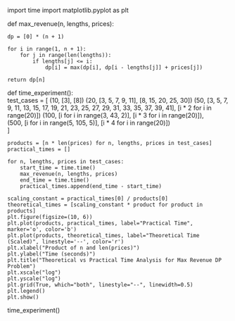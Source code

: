 import time
import matplotlib.pyplot as plt

def max_revenue(n, lengths, prices):
   
    dp = [0] * (n + 1)

    for i in range(1, n + 1):
        for j in range(len(lengths)):
            if lengths[j] <= i:  
                dp[i] = max(dp[i], dp[i - lengths[j]] + prices[j])

    return dp[n] 

def time_experiment():  
    test_cases = [
        (10, [3], [8])
        (20, [3, 5, 7, 9, 11], [8, 15, 20, 25, 30])
        (50, [3, 5, 7, 9, 11, 13, 15, 17, 19, 21, 23, 25, 27, 29, 31, 33, 35, 37, 39, 41], [i * 2 for i in range(20)])
        (100, [i for i in range(3, 43, 2)], [i * 3 for i in range(20)]),  
        (500, [i for i in range(5, 105, 5)], [i * 4 for i in range(20)])  
    ]

    products = [n * len(prices) for n, lengths, prices in test_cases]
    practical_times = []

    for n, lengths, prices in test_cases:
        start_time = time.time()
        max_revenue(n, lengths, prices)
        end_time = time.time()
        practical_times.append(end_time - start_time)

    scaling_constant = practical_times[0] / products[0]
    theoretical_times = [scaling_constant * product for product in products]
    plt.figure(figsize=(10, 6))
    plt.plot(products, practical_times, label="Practical Time", marker='o', color='b')
    plt.plot(products, theoretical_times, label="Theoretical Time (Scaled)", linestyle='--', color='r')
    plt.xlabel("Product of n and len(prices)")
    plt.ylabel("Time (seconds)")
    plt.title("Theoretical vs Practical Time Analysis for Max Revenue DP Problem")
    plt.xscale("log")
    plt.yscale("log")
    plt.grid(True, which="both", linestyle="--", linewidth=0.5)
    plt.legend()
    plt.show()

time_experiment()
